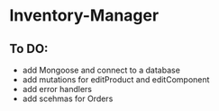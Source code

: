 # Inventory-Manager

## To DO:

- add Mongoose and connect to a database
- add mutations for editProduct and editComponent
- add error handlers
- add scehmas for Orders
